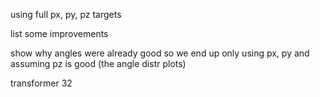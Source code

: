 using full px, py, pz targets

list some improvements

show why angles were already good so we end up only using px, py and assuming pz is good (the angle distr plots)

transformer 32
